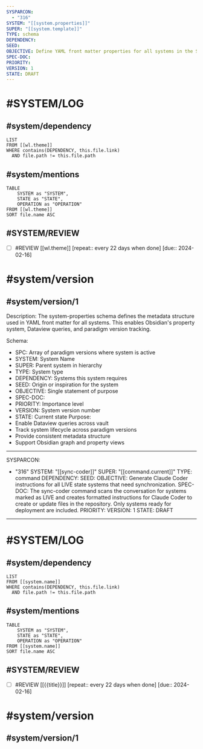```yaml
---
SYSPARCON:
  - "316"
SYSTEM: "[[system.properties]]"
SUPER: "[[system.template]]"
TYPE: schema
DEPENDENCY:
SEED:
OBJECTIVE: Define YAML front matter properties for all systems in the SPC framework
SPEC-DOC:
PRIORITY:
VERSION: 1
STATE: DRAFT
---
```


# #SYSTEM/LOG 
## #system/dependency
```dataview
LIST
FROM [[wl.theme]]
WHERE contains(DEPENDENCY, this.file.link)
  AND file.path != this.file.path
```

## #system/mentions 
```dataview
TABLE
    SYSTEM as "SYSTEM",
    STATE as "STATE",
    OPERATION as "OPERATION"
FROM [[wl.theme]]
SORT file.name ASC
```

## #SYSTEM/REVIEW  
- [ ] #REVIEW [[wl.theme]]  [repeat:: every 22 days when done]  [due:: 2024-02-16]

# #system/version 

## #system/version/1

Description:
The system-properties schema defines the metadata structure used in YAML front matter for all systems. This enables Obsidian's property system, Dataview queries, and paradigm version tracking.

Schema:
- SPC: Array of paradigm versions where system is active
- SYSTEM: System Name
- SUPER: Parent system in hierarchy
- TYPE: System type 
- DEPENDENCY: Systems this system requires
- SEED: Origin or inspiration for the system
- OBJECTIVE: Single statement of purpose
- SPEC-DOC:
- PRIORITY: Importance level
- VERSION: System version number
- STATE: Current state
Purpose:
- Enable Dataview queries across vault
- Track system lifecycle across paradigm versions
- Provide consistent metadata structure
- Support Obsidian graph and property views




---
SYSPARCON:
  - "316"
SYSTEM: "[[sync-coder]]"
SUPER: "[[command.current]]"
TYPE: command
DEPENDENCY:
SEED:
OBJECTIVE: Generate Claude Coder instructions for all LIVE state systems that need synchronization.
SPEC-DOC: The sync-coder command scans the conversation for systems marked as LIVE and creates formatted instructions for Claude Coder to create or update files in the repository. Only systems ready for deployment are included.
PRIORITY:
VERSION: 1
STATE: DRAFT
---

# #SYSTEM/LOG 
## #system/dependency
```dataview
LIST
FROM [[system.name]]
WHERE contains(DEPENDENCY, this.file.link)
  AND file.path != this.file.path
```

## #system/mentions 
```dataview
TABLE
    SYSTEM as "SYSTEM",
    STATE as "STATE",
    OPERATION as "OPERATION"
FROM [[system.name]]
SORT file.name ASC
```

## #SYSTEM/REVIEW  
- [ ] #REVIEW [[{{title}}]]  [repeat:: every 22 days when done]  [due:: 2024-02-16]

# #system/version 

## #system/version/1